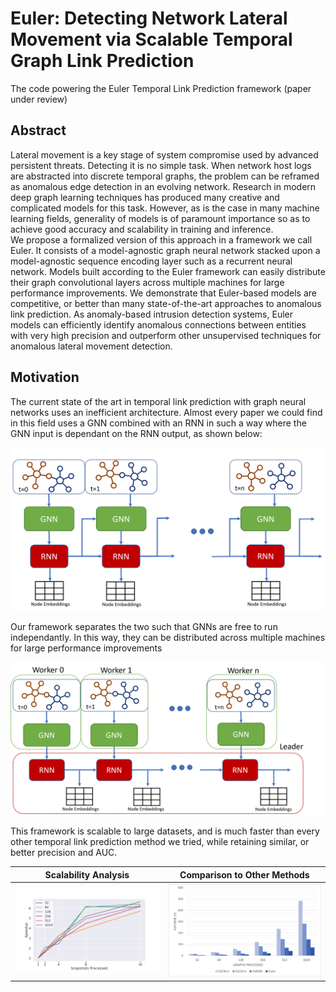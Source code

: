 # Euler: Detecting Network Lateral Movement via Scalable Temporal Graph Link Prediction
The code powering the Euler Temporal Link Prediction framework (paper under review)

## Abstract
Lateral movement is a key stage of system compromise used by advanced persistent threats. Detecting it is no simple task. When network host logs are abstracted into discrete temporal graphs, the problem can be reframed as anomalous edge detection in an evolving network. Research in modern deep graph learning techniques has produced many creative and complicated models for this task. However, as is the case in many machine learning fields, generality of models is of paramount importance so as to achieve good accuracy and scalability in training and inference.  
We propose a formalized version of this approach in a framework we call Euler. It consists of a model-agnostic graph neural network stacked upon a model-agnostic sequence encoding layer such as a recurrent neural network. Models built according to the Euler framework can easily distribute their graph convolutional layers across multiple machines for large performance improvements. We demonstrate that Euler-based models are competitive, or better than many state-of-the-art approaches to anomalous link prediction. As anomaly-based intrusion detection systems, Euler models can efficiently identify anomalous connections between entities with very high precision and outperform other unsupervised techniques for anomalous lateral movement detection. 

## Motivation
The current state of the art in temporal link prediction with graph neural networks uses an inefficient architecture. Almost every paper we could find in this field uses a GNN combined with an RNN in such a way where the GNN input is dependant on the RNN output, as shown below: 

![](/img/sota.png)

Our framework separates the two such that GNNs are free to run independantly. In this way, they can be distributed across multiple machines for large performance improvements

![](/img/model.png)

This framework is scalable to large datasets, and is much faster than every other temporal link prediction method we tried, while retaining similar, or better precision and AUC. 

| Scalability Analysis | Comparison to Other Methods |
| ---| --- |
| ![](/img/scalability.png) | ![](/img/runtimes.png) |
